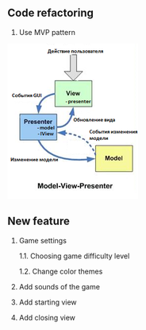 ## Code refactoring
1. Use MVP pattern

![mvp](MVP.png)

## New feature
1. Game settings
    
    1.1. Choosing game difficulty level

    1.2. Change color themes

2. Add sounds of the game
3. Add starting view
4. Add closing view
